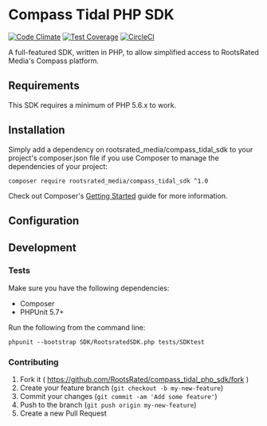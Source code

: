# Compass Tidal PHP SDK

[![Code Climate](https://codeclimate.com/repos/58d2d7a042f14a02710000c0/badges/3f57be90855275bfa1a4/gpa.svg)](https://codeclimate.com/repos/58d2d7a042f14a02710000c0/feed)
[![Test Coverage](https://codeclimate.com/repos/58d2d7a042f14a02710000c0/badges/3f57be90855275bfa1a4/coverage.svg)](https://codeclimate.com/repos/58d2d7a042f14a02710000c0/coverage)
[![CircleCI](https://circleci.com/gh/RootsRated/compass_tidal_php_sdk/tree/master.svg?style=svg&circle-token=9ca7bfabe320d6b4a14e8cecc24457f35eb099b0)](https://circleci.com/gh/RootsRated/compass_tidal_php_sdk/tree/master)

A full-featured SDK, written in PHP, to allow simplified access to
RootsRated Media's Compass platform.

## Requirements

This SDK requires a minimum of PHP 5.6.x to work.

## Installation

Simply add a dependency on rootsrated_media/compass_tidal_sdk to your
project's composer.json file if you use Composer to manage the
dependencies of your project:

    composer require rootsrated_media/compass_tidal_sdk ^1.0

Check out Composer's [Getting
Started](https://getcomposer.org/doc/00-intro.md) guide for more
information.

## Configuration

## Development

### Tests

Make sure you have the following dependencies:

 - Composer
 - PHPUnit 5.7+

Run the following from the command line:

    phpunit --bootstrap SDK/RootsratedSDK.php tests/SDKtest

### Contributing

1. Fork it ( https://github.com/RootsRated/compass_tidal_php_sdk/fork )
2. Create your feature branch (`git checkout -b my-new-feature`)
3. Commit your changes (`git commit -am 'Add some feature'`)
4. Push to the branch (`git push origin my-new-feature`)
5. Create a new Pull Request
